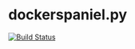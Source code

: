dockerspaniel.py
================

[![Build Status](https://travis-ci.org/jdolitsky/dockerspaniel.py.svg?branch=master)](https://travis-ci.org/jdolitsky/dockerspaniel.py)
